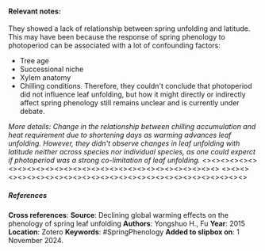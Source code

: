 #### **Relevant notes**:
They showed a lack of relationship between spring unfolding and latitude. This may have been because the response of spring phenology to photoperiod can be associated with a lot of confounding factors:
- Tree age
- Successional niche
- Xylem anatomy
- Chilling conditions.
Therefore, they couldn't conclude that photoperiod did not influence leaf unfolding, but how it might directly or indirectly affect spring phenology still remains unclear and is currently under debate.

*More details: Change in the relationship between chilling accumulation and heat requirement due to shortening days as warming advances leaf unfolding. However, they didn't observe changes in leaf unfolding with latitude neither across species nor individual species, as one could experct if photoperiod was a strong co-limitation of leaf unfolding.*
<><><><><><><><><><><><><><><><><><><><><><><><><><><><><>
<><><><><><><><><><><><><><><><><><><><><><><><><><><><><>
##### References
**Cross references**: 
**Source**: Declining global warming effects on the phenology of spring leaf unfolding
**Authors**: Yongshuo H., Fu
**Year**: 2015
**Location**: Zotero
**Keywords**: #SpringPhenology 
**Added to slipbox on**:  1 November 2024. 